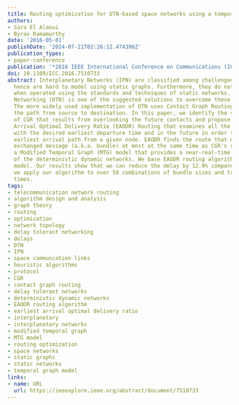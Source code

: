 ```yaml
---
title: Routing optimization for DTN-based space networks using a temporal graph model
authors:
- Sara El Alaoui
- Byrav Ramamurthy
date: '2016-05-01'
publishDate: '2024-07-21T02:26:12.474396Z'
publication_types:
- paper-conference
publication: '*2016 IEEE International Conference on Communications (ICC)*'
doi: 10.1109/ICC.2016.7510733
abstract: Interplanetary Networks (IPN) are classified among challenged networks and
  hence are hard to model using static graphs. Furthermore, they do not behave optimally
  when operated using the standards and techniques of static networks. Delay Tolerant
  Networking (DTN) is one of the suggested solutions to overcome these networks' challenges.
  The more widely used implementation of DTN uses Contact Graph Routing (CGR) to find
  the path from source to destination. In this paper, we identify the shortcoming
  of CGR that results from overlooking the future contacts and propose the Earliest
  Arrival Optimal Delivery Ratio (EAODR) Routing that examines all the paths both
  with the desired earliest departure time and in the future in order to choose the
  earliest arrival path from a given node. EAODR finds the route that delivers the
  exchanged message (a.k.a. bundle) at most at the same time as CGR's route. We propose
  a Modified Temporal Graph (MTG) model that provides a near-real-time representation
  of the deterministic dynamic networks. We base EAODR routing algorithm on the MTG
  model. Our results show that we can reduce the delay by 12.9% compared to CGR when
  we apply our algorithm to over 50 combinations of bundle sizes and transmission
  times.
tags:
- telecommunication network routing
- algorithm design and analysis
- graph theory
- routing
- optimization
- network topology
- delay tolerant networking
- delays
- DTN
- IPN
- space communcation links
- heuristic algorithms
- protocol
- CGR
- contact graph routing
- delay tolerant networks
- deterministic dynamic networks
- EAODR routing algorithm
- earliest arrival optimal delivery ratio
- interplanetary
- interplanetary networks
- modified temporal graph
- MTG model
- routing optimization
- space networks
- static graphs
- static networks
- temporal graph model
links:
- name: URL
  url: https://ieeexplore.ieee.org/abstract/document/7510733
---
```

